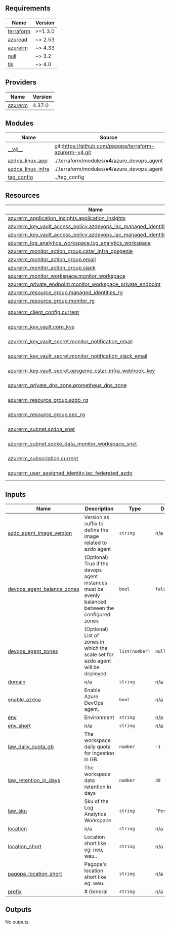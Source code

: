 <!-- markdownlint-disable -->
<!-- BEGIN_TF_DOCS -->
## Requirements

| Name | Version |
|------|---------|
| <a name="requirement_terraform"></a> [terraform](#requirement\_terraform) | >=1.3.0 |
| <a name="requirement_azuread"></a> [azuread](#requirement\_azuread) | ~> 2.53 |
| <a name="requirement_azurerm"></a> [azurerm](#requirement\_azurerm) | ~> 4.33 |
| <a name="requirement_null"></a> [null](#requirement\_null) | ~> 3.2 |
| <a name="requirement_tls"></a> [tls](#requirement\_tls) | ~> 4.0 |

## Providers

| Name | Version |
|------|---------|
| <a name="provider_azurerm"></a> [azurerm](#provider\_azurerm) | 4.37.0 |

## Modules

| Name | Source | Version |
|------|--------|---------|
| <a name="module___v4__"></a> [\_\_v4\_\_](#module\_\_\_v4\_\_) | git::https://github.com/pagopa/terraform-azurerm-v4.git | 8c7073a3629168ca8da86724e85a11c5cd975272 |
| <a name="module_azdoa_linux_app"></a> [azdoa\_linux\_app](#module\_azdoa\_linux\_app) | ./.terraform/modules/__v4__/azure_devops_agent | n/a |
| <a name="module_azdoa_linux_infra"></a> [azdoa\_linux\_infra](#module\_azdoa\_linux\_infra) | ./.terraform/modules/__v4__/azure_devops_agent | n/a |
| <a name="module_tag_config"></a> [tag\_config](#module\_tag\_config) | ../tag_config | n/a |

## Resources

| Name | Type |
|------|------|
| [azurerm_application_insights.application_insights](https://registry.terraform.io/providers/hashicorp/azurerm/latest/docs/resources/application_insights) | resource |
| [azurerm_key_vault_access_policy.azdevops_iac_managed_identities_cicd](https://registry.terraform.io/providers/hashicorp/azurerm/latest/docs/resources/key_vault_access_policy) | resource |
| [azurerm_key_vault_access_policy.azdevops_iac_managed_identities_core](https://registry.terraform.io/providers/hashicorp/azurerm/latest/docs/resources/key_vault_access_policy) | resource |
| [azurerm_log_analytics_workspace.log_analytics_workspace](https://registry.terraform.io/providers/hashicorp/azurerm/latest/docs/resources/log_analytics_workspace) | resource |
| [azurerm_monitor_action_group.cstar_infra_opsgenie](https://registry.terraform.io/providers/hashicorp/azurerm/latest/docs/resources/monitor_action_group) | resource |
| [azurerm_monitor_action_group.email](https://registry.terraform.io/providers/hashicorp/azurerm/latest/docs/resources/monitor_action_group) | resource |
| [azurerm_monitor_action_group.slack](https://registry.terraform.io/providers/hashicorp/azurerm/latest/docs/resources/monitor_action_group) | resource |
| [azurerm_monitor_workspace.monitor_workspace](https://registry.terraform.io/providers/hashicorp/azurerm/latest/docs/resources/monitor_workspace) | resource |
| [azurerm_private_endpoint.monitor_workspace_private_endpoint](https://registry.terraform.io/providers/hashicorp/azurerm/latest/docs/resources/private_endpoint) | resource |
| [azurerm_resource_group.managed_identities_rg](https://registry.terraform.io/providers/hashicorp/azurerm/latest/docs/resources/resource_group) | resource |
| [azurerm_resource_group.monitor_rg](https://registry.terraform.io/providers/hashicorp/azurerm/latest/docs/resources/resource_group) | resource |
| [azurerm_client_config.current](https://registry.terraform.io/providers/hashicorp/azurerm/latest/docs/data-sources/client_config) | data source |
| [azurerm_key_vault.core_kvs](https://registry.terraform.io/providers/hashicorp/azurerm/latest/docs/data-sources/key_vault) | data source |
| [azurerm_key_vault_secret.monitor_notification_email](https://registry.terraform.io/providers/hashicorp/azurerm/latest/docs/data-sources/key_vault_secret) | data source |
| [azurerm_key_vault_secret.monitor_notification_slack_email](https://registry.terraform.io/providers/hashicorp/azurerm/latest/docs/data-sources/key_vault_secret) | data source |
| [azurerm_key_vault_secret.opsgenie_cstar_infra_webhook_key](https://registry.terraform.io/providers/hashicorp/azurerm/latest/docs/data-sources/key_vault_secret) | data source |
| [azurerm_private_dns_zone.prometheus_dns_zone](https://registry.terraform.io/providers/hashicorp/azurerm/latest/docs/data-sources/private_dns_zone) | data source |
| [azurerm_resource_group.azdo_rg](https://registry.terraform.io/providers/hashicorp/azurerm/latest/docs/data-sources/resource_group) | data source |
| [azurerm_resource_group.sec_rg](https://registry.terraform.io/providers/hashicorp/azurerm/latest/docs/data-sources/resource_group) | data source |
| [azurerm_subnet.azdoa_snet](https://registry.terraform.io/providers/hashicorp/azurerm/latest/docs/data-sources/subnet) | data source |
| [azurerm_subnet.spoke_data_monitor_workspace_snet](https://registry.terraform.io/providers/hashicorp/azurerm/latest/docs/data-sources/subnet) | data source |
| [azurerm_subscription.current](https://registry.terraform.io/providers/hashicorp/azurerm/latest/docs/data-sources/subscription) | data source |
| [azurerm_user_assigned_identity.iac_federated_azdo](https://registry.terraform.io/providers/hashicorp/azurerm/latest/docs/data-sources/user_assigned_identity) | data source |

## Inputs

| Name | Description | Type | Default | Required |
|------|-------------|------|---------|:--------:|
| <a name="input_azdo_agent_image_version"></a> [azdo\_agent\_image\_version](#input\_azdo\_agent\_image\_version) | Version as suffix to define the image related to azdo agent | `string` | n/a | yes |
| <a name="input_devops_agent_balance_zones"></a> [devops\_agent\_balance\_zones](#input\_devops\_agent\_balance\_zones) | (Optional) True if the devops agent instances must be evenly balanced between the configured zones | `bool` | `false` | no |
| <a name="input_devops_agent_zones"></a> [devops\_agent\_zones](#input\_devops\_agent\_zones) | (Optional) List of zones in which the scale set for azdo agent will be deployed | `list(number)` | `null` | no |
| <a name="input_domain"></a> [domain](#input\_domain) | n/a | `string` | n/a | yes |
| <a name="input_enable_azdoa"></a> [enable\_azdoa](#input\_enable\_azdoa) | Enable Azure DevOps agent. | `bool` | n/a | yes |
| <a name="input_env"></a> [env](#input\_env) | Environment | `string` | n/a | yes |
| <a name="input_env_short"></a> [env\_short](#input\_env\_short) | n/a | `string` | n/a | yes |
| <a name="input_law_daily_quota_gb"></a> [law\_daily\_quota\_gb](#input\_law\_daily\_quota\_gb) | The workspace daily quota for ingestion in GB. | `number` | `-1` | no |
| <a name="input_law_retention_in_days"></a> [law\_retention\_in\_days](#input\_law\_retention\_in\_days) | The workspace data retention in days | `number` | `30` | no |
| <a name="input_law_sku"></a> [law\_sku](#input\_law\_sku) | Sku of the Log Analytics Workspace | `string` | `"PerGB2018"` | no |
| <a name="input_location"></a> [location](#input\_location) | n/a | `string` | n/a | yes |
| <a name="input_location_short"></a> [location\_short](#input\_location\_short) | Location short like eg: neu, weu.. | `string` | n/a | yes |
| <a name="input_pagopa_location_short"></a> [pagopa\_location\_short](#input\_pagopa\_location\_short) | Pagopa's location short like eg: weu.. | `string` | n/a | yes |
| <a name="input_prefix"></a> [prefix](#input\_prefix) | # General | `string` | n/a | yes |

## Outputs

No outputs.
<!-- END_TF_DOCS -->

